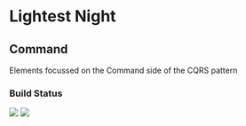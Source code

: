 # Lightest Night
## Command

Elements focussed on the Command side of the CQRS pattern

### Build Status
![](https://github.com/lightest-night/system.command/workflows/CI/badge.svg)
![](https://github.com/lightest-night/system.command/workflows/Release/badge.svg)
